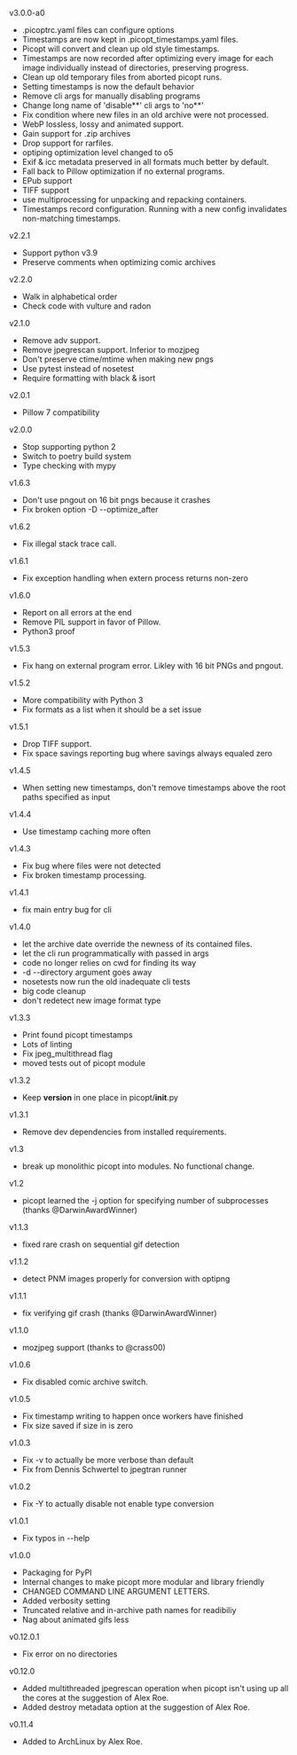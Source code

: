 v3.0.0-a0

- .picoptrc.yaml files can configure options
- Timestamps are now kept in .picopt_timestamps.yaml files.
- Picopt will convert and clean up old style timestamps.
- Timestamps are now recorded after optimizing every image for
  each image individually instead of directories, preserving progress.
- Clean up old temporary files from aborted picopt runs.
- Setting timestamps is now the default behavior
- Remove cli args for manually disabling programs
- Change long name of 'disable*\*' cli args to 'no*\*'
- Fix condition where new files in an old archive were not processed.
- WebP lossless, lossy and animated support.
- Gain support for .zip archives
- Drop support for rarfiles.
- optiping optimization level changed to o5
- Exif & icc metadata preserved in all formats much better by default.
- Fall back to Pillow optimization if no external programs.
- EPub support
- TIFF support
- use multiprocessing for unpacking and repacking containers.
- Timestamps record configuration. Running with a new config invalidates non-matching timestamps.

v2.2.1

- Support python v3.9
- Preserve comments when optimizing comic archives

v2.2.0

- Walk in alphabetical order
- Check code with vulture and radon

v2.1.0

- Remove adv support.
- Remove jpegrescan support. Inferior to mozjpeg
- Don't preserve ctime/mtime when making new pngs
- Use pytest instead of nosetest
- Require formatting with black & isort

v2.0.1

- Pillow 7 compatibility

v2.0.0

- Stop supporting python 2
- Switch to poetry build system
- Type checking with mypy

v1.6.3

- Don't use pngout on 16 bit pngs because it crashes
- Fix broken option -D --optimize_after

v1.6.2

- Fix illegal stack trace call.

v1.6.1

- Fix exception handling when extern process returns non-zero

v1.6.0

- Report on all errors at the end
- Remove PIL support in favor of Pillow.
- Python3 proof

v1.5.3

- Fix hang on external program error. Likley with 16 bit PNGs and pngout.

v1.5.2

- More compatibility with Python 3
- Fix formats as a list when it should be a set issue

v1.5.1

- Drop TIFF support.
- Fix space savings reporting bug where savings always equaled zero

v1.4.5

- When setting new timestamps, don't remove timestamps above the root paths specified as input

v1.4.4

- Use timestamp caching more often

v1.4.3

- Fix bug where files were not detected
- Fix broken timestamp processing.

v1.4.1

- fix main entry bug for cli

v1.4.0

- let the archive date override the newness of its contained files.
- let the cli run programmatically with passed in args
- code no longer relies on cwd for finding its way
- -d --directory argument goes away
- nosetests now run the old inadequate cli tests
- big code cleanup
- don't redetect new image format type

v1.3.3

- Print found picopt timestamps
- Lots of linting
- Fix jpeg_multithread flag
- moved tests out of picopt module

v1.3.2

- Keep **version** in one place in picopt/**init**.py

v1.3.1

- Remove dev dependencies from installed requirements.

v1.3

- break up monolithic picopt into modules. No functional change.

v1.2

- picopt learned the -j option for specifying number of subprocesses (thanks @DarwinAwardWinner)

v1.1.3

- fixed rare crash on sequential gif detection

v1.1.2

- detect PNM images properly for conversion with optipng

v1.1.1

- fix verifying gif crash (thanks @DarwinAwardWinner)

v1.1.0

- mozjpeg support (thanks to @crass00)

v1.0.6

- Fix disabled comic archive switch.

v1.0.5

- Fix timestamp writing to happen once workers have finished
- Fix size saved if size in is zero

v1.0.3

- Fix -v to actually be more verbose than default
- Fix from Dennis Schwertel to jpegtran runner

v1.0.2

- Fix -Y to actually disable not enable type conversion

v1.0.1

- Fix typos in --help

v1.0.0

- Packaging for PyPI
- Internal changes to make picopt more modular and library friendly
- CHANGED COMMAND LINE ARGUMENT LETTERS.
- Added verbosity setting
- Truncated relative and in-archive path names for readibiliy
- Nag about animated gifs less

v0.12.0.1

- Fix error on no directories

v0.12.0

- Added multithreaded jpegrescan operation when picopt isn't using up all the cores at the suggestion of Alex Roe.
- Added destroy metadata option at the suggestion of Alex Roe.

v0.11.4

- Added to ArchLinux by Alex Roe.
